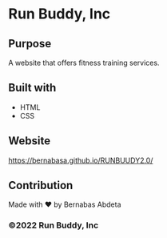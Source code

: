 # Run Buddy, Inc

## Purpose
A website that offers fitness training services.

## Built with
* HTML
* CSS

## Website
https://bernabasa.github.io/RUNBUUDY2.0/

## Contribution
Made with ❤️ by Bernabas Abdeta

### ©️2022 Run Buddy, Inc 
